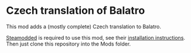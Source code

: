 # Czech translation of Balatro

This mod adds a (mostly complete) Czech translation to Balatro.

[Steamodded](https://github.com/Steamodded/smods) is required to use this mod, see their [installation instructions](https://github.com/Steamodded/smods/wiki). Then just clone this repository into the Mods folder.
